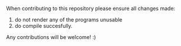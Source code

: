 When contributing to this repository please ensure all changes made:
1) do not render any of the programs unusable
2) do compile succesfully.

Any contributions will be welcome! :)
